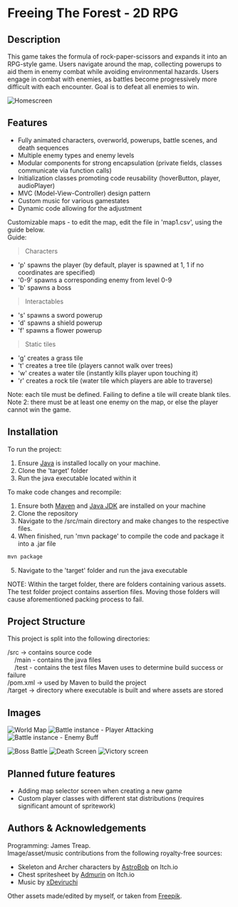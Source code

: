 # Freeing The Forest - 2D RPG

## Description

This game takes the formula of rock-paper-scissors and expands it into an RPG-style game. Users navigate around the map, collecting powerups to aid them in enemy combat while avoiding environmental hazards. Users engage in combat with enemies, as battles become progressively more difficult with each encounter. Goal is to defeat all enemies to win.

![Homescreen](./readme-images/mainmenu.png)

## Features

-   Fully animated characters, overworld, powerups, battle scenes, and death sequences
-   Multiple enemy types and enemy levels
-   Modular components for strong encapsulation (private fields, classes communicate via function calls)
-   Initialization classes promoting code reusability (hoverButton, player, audioPlayer)
-   MVC (Model-View-Controller) design pattern
-   Custom music for various gamestates
-   Dynamic code allowing for the adjustment


Customizable maps - to edit the map, edit the file in 'map1.csv', using the guide below.<br>
Guide:

> Characters

-   'p' spawns the player (by default, player is spawned at 1, 1 if no coordinates are specified)
-   '0-9' spawns a corresponding enemy from level 0-9
-   'b' spawns a boss

> Interactables

-   's' spawns a sword powerup
-   'd' spawns a shield powerup
-   'f' spawns a flower powerup

> Static tiles

-   'g' creates a grass tile
-   't' creates a tree tile (players cannot walk over trees)
-   'w' creates a water tile (instantly kills player upon touching it)
-   'r' creates a rock tile (water tile which players are able to traverse)

Note: each tile must be defined. Failing to define a tile will create blank tiles.<br>
Note 2: there must be at least one enemy on the map, or else the player cannot win the game.

## Installation

To run the project:

1. Ensure [Java](https://www.oracle.com/ca-en/java/technologies/downloads/) is installed locally on your machine.
2. Clone the 'target' folder
3. Run the java executable located within it

To make code changes and recompile:

1. Ensure both [Maven](https://maven.apache.org/download.cgi) and [Java JDK](https://www.oracle.com/ca-en/java/technologies/downloads/) are installed on your machine
2. Clone the repository
3. Navigate to the /src/main directory and make changes to the respective files.
4. When finished, run 'mvn package' to compile the code and package it into a .jar file

```bash
mvn package
```

5. Navigate to the 'target' folder and run the java executable

NOTE: Within the target folder, there are folders containing various assets. The test folder project contains assertion files. Moving those folders will cause aforementioned packing process to fail.

## Project Structure

This project is split into the following directories:

/src -> contains source code<br>
&nbsp;&nbsp;&nbsp;&nbsp;/main - contains the java files<br>
&nbsp;&nbsp;&nbsp;&nbsp;/test - contains the test files Maven uses to determine build success or failure<br>
/pom.xml -> used by Maven to build the project<br>
/target -> directory where executable is built and where assets are stored

## Images

![World Map](./readme-images/world-map-overview.png)
![Battle instance - Player Attacking](./readme-images/player-attacking.png)
![Battle instance - Enemy Buff](./readme-images/enemy-buffing.png)

![Boss Battle](./readme-images/final-boss.png)
![Death Screen](./readme-images/death-by-enemy.png)
![Victory screen](./readme-images/victory.png)

## Planned future features

-   Adding map selector screen when creating a new game
-   Custom player classes with different stat distributions (requires significant amount of spritework)

## Authors & Acknowledgements

Programming: James Treap.<br>
Image/asset/music contributions from the following royalty-free sources:

-   Skeleton and Archer characters by [AstroBob](https://astrobob.itch.io/) on Itch.io
-   Chest spritesheet by [Admurin](https://admurin.itch.io/free-chest-animations) on Itch.io
-   Music by [xDeviruchi](https://youtu.be/5bn3Jmvep1k)

Other assets made/edited by myself, or taken from [Freepik](https://www.freepik.com/).
